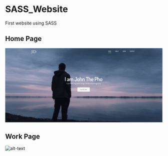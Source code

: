 # SASS_Website

First website using SASS

## Home Page
![alt-text](portfolio_gif2.gif)
## Work Page 
![alt-text](portfolio_gif.gif)

